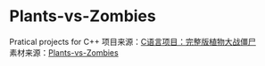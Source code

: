 # Plants-vs-Zombies
Pratical projects for C++
项目来源：[C语言项目：完整版植物大战僵尸](https://www.bilibili.com/video/BV1vM4y1X7Kb/?spm_id_from=333.1007.top_right_bar_window_custom_collection.content.click&vd_source=de6cc0aea830278d7565e63f8c9f8d5d)        
素材来源：[Plants-vs-Zombies](https://github.com/xiaoxichen2001/Plants-vs-Zombies)
